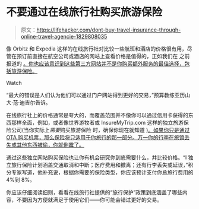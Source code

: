 # 不要通过在线旅行社购买旅游保险

> 原文：<https://lifehacker.com/dont-buy-travel-insurance-through-online-travel-agencie-1829808035>

像 Orbitz 和 Expedia 这样的在线旅行社对比较一些航班和酒店的价格很有用，尽管在预订前直接在航空公司或酒店的网站上查看价格是值得的，正如我们在 之前报道的 [。你也应该意识到这些第三方网站并不是你购买额外服务的最佳选择，包括旅游保险。](https://twocents.lifehacker.com/is-booking-travel-through-a-site-like-expedia-worth-it-1793278319) 

Watch

“最大的错误是人们认为他们可以通过门户网站得到更好的交易，”预算教练亚历山大·范·迪吉尔告诉。

在线旅行社上的价格通常是夸大的，而覆盖范围并不像你可以通过信用卡获得的东西那样全面，例如，或者像世界游牧者或 InsureMyTrip.com 这样的独立旅游保险公司(当你实际上*需要*购买旅游保险 时，确保你现在就知道 [)。如果你只是通过 OTA 购买机票，那么保险将只适用于你旅行的那一部分。万一你的行李在旅馆丢失或其他东西被偷，你就倒霉了。](https://twocents.lifehacker.com/when-to-buy-travel-insurance-1828636337)

通过这些独立网站购买保险也让你有机会研究你到底需要什么，并比较价格。“I 独立旅行保险计划涵盖交通取消和中断；医疗费用和撤离；还有行李丢失或延误，”积分专家写道，他补充说，根据你需要的保险类型，你应该预计支付你总旅行费用的 4%到 8%。

你应该仔细阅读细则，看看在线旅行社提供的“旅行保护”政策到底涵盖了哪些内容，不要因为方便就满足于使用它们——你可能会错过更好的交易。
